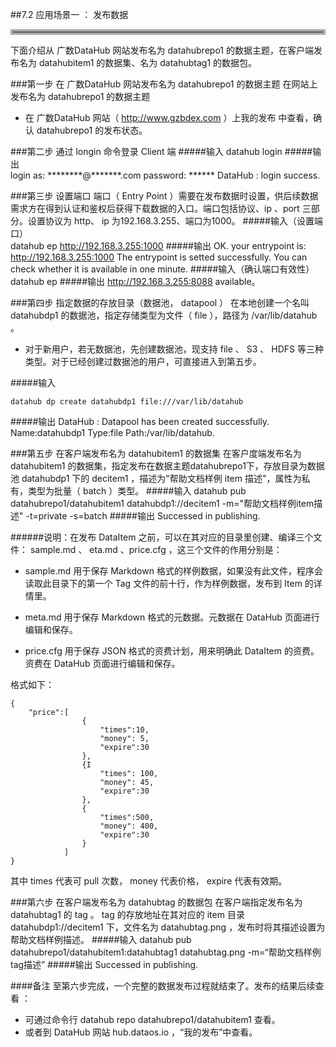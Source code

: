 ##7.2 应用场景一 ： 发布数据
<hr style=" border:4px solid #A9A9A9;" />
下面介绍从 广数DataHub 网站发布名为 datahubrepo1 的数据主题，在客户端发布名为 datahubitem1 的数据集、名为 datahubtag1 的数据包。

###第一步 在 广数DataHub 网站发布名为 datahubrepo1 的数据主题
在网站上发布名为 datahubrepo1 的数据主题  

* 在 广数DataHub 网站（ http://www.gzbdex.com ）上我的发布 中查看，确认 datahubrepo1 的发布状态。  

###第二步 通过 longin 命令登录 Client 端
#####输入
	datahub login
#####输出	  
	login as: ********@*******.com
	password: ******
	DataHub : login success.  
	
###第三步 设置端口
端口（ Entry Point ）需要在发布数据时设置，供后续数据需求方在得到认证和鉴权后获得下载数据的入口。端口包括协议、ip 、port 三部分。设置协议为 http、 ip 为192.168.3.255、端口为1000。
#####输入（设置端口）  
	datahub ep http://192.168.3.255:1000
#####输出
 	OK. your entrypoint is: http://192.168.3.255:1000
	The entrypoint is setted successfully.  You can check whether it is available in one minute.
#####输入（确认端口有效性）
	datahub ep
#####输出
	http://192.168.3.255:8088 available。

	
  

###第四步 指定数据的存放目录（数据池， datapool ）
在本地创建一个名叫 datahubdp1 的数据池，指定存储类型为文件（ file ），路径为 /var/lib/datahub 。 

* 对于新用户，若无数据池，先创建数据池，现支持  file 、 S3 、 HDFS  等三种类型。对于已经创建过数据池的用户，可直接进入到第五步。  


#####输入  

	datahub dp create datahubdp1 file:///var/lib/datahub
#####输出
	DataHub : Datapool has been created successfully. 	Name:datahubdp1 Type:file Path:/var/lib/datahub. 

###第五步 在客户端发布名为 datahubitem1 的数据集
在客户度端发布名为 datahubitem1 的数据集，指定发布在数据主题datahubrepo1下，存放目录为数据池 datahubdp1 下的 decitem1 ，描述为"帮助文档样例 item 描述"，属性为私有，类型为批量（ batch ）类型。
#####输入
	datahub pub datahubrepo1/datahubitem1 datahubdp1://decitem1 -m="帮助文档样例item描述" -t=private -s=batch
#####输出
	Successed in publishing.
   
######说明：在发布 DataItem 之前，可以在其对应的目录里创建、编译三个文件： sample.md 、 eta.md 、price.cfg ，这三个文件的作用分别是：

 - sample.md 用于保存 Markdown 格式的样例数据，如果没有此文件，程序会读取此目录下的第一个 Tag 文件的前十行，作为样例数据，发布到 Item 的详情里。

 - meta.md 用于保存 Markdown 格式的元数据。元数据在 DataHub 页面进行编辑和保存。

 - price.cfg 用于保存 JSON 格式的资费计划，用来明确此 DataItem 的资费。资费在 DataHub 页面进行编辑和保存。

格式如下：

    {
    	"price":[
    				{
                    	"times":10,
                        "money": 5,
                        "expire":30
                    },
                    {I
                    	"times": 100,
                        "money": 45,
                        "expire":30
                    },
                    {
                    	"times":500,
                        "money": 400,
                        "expire":30
                    }
                ]
    }


其中 times 代表可 pull 次数， money 代表价格， expire 代表有效期。
   
   
   
###第六步 在客户端发布名为 datahubtag 的数据包
在客户端指定发布名为 datahubtag1 的 tag 。 tag 的存放地址在其对应的 item 目录 datahubdp1://decitem1 下，文件名为 datahubtag.png ，发布时将其描述设置为帮助文档样例描述。
#####输入
	datahub pub datahubrepo1/datahubitem1:datahubtag1 datahubtag.png -m=“帮助文档样例tag描述”
#####输出
	 Successed in publishing.

####备注
至第六步完成，一个完整的数据发布过程就结束了。发布的结果后续查看 ：  
  
* 可通过命令行 datahub repo datahubrepo1/datahubitem1 查看。  
* 或者到 DataHub 网站 hub.dataos.io ，“我的发布”中查看。